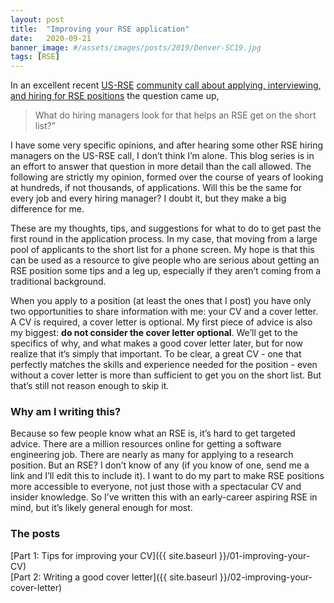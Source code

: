 ```yaml
---
layout: post
title:  "Improving your RSE application"
date:   2020-09-21
banner_image: #/assets/images/posts/2019/Denver-SC19.jpg
tags: [RSE]
---
```




In an excellent recent [US-RSE](https://us-rse.org) [community call about applying, interviewing, and hiring for RSE positions](https://us-rse.org/2020-09-18-community-call-hiring/) the question came up,

> What do hiring managers look for that helps an RSE get on the short list?”

I have some very specific opinions, and after hearing some other RSE hiring managers on the US-RSE call, I don’t think I’m alone.
This blog series is in an effort to answer that question in more detail than the call allowed. <!--more-->
The following are strictly my opinion, formed over the course of years of looking at hundreds, if not thousands, of applications.
Will this be the same for every job and every hiring manager? I doubt it, but they make a big difference for me.

These are my thoughts, tips, and suggestions for what to do to get past the first round in the application process.
In my case, that moving from a large pool of applicants to the short list for a phone screen.
My hope is that this can be used as a resource to give people who are serious about getting an RSE position some tips and a leg up, especially if they aren’t coming from a traditional background.

When you apply to a position (at least the ones that I post) you have only two opportunities to share information with me: your CV and a cover letter.
A CV is required, a cover letter is optional.
My first piece of advice is also my biggest: **do not consider the cover letter optional**.
We’ll get to the specifics of why, and what makes a good cover letter later, but for now realize that it’s simply that important.
To be clear, a great CV - one that perfectly matches the skills and experience needed for the position - even without a cover letter is more than sufficient to get you on the short list.
But that’s still not reason enough to skip it.

### Why am I writing this?
Because so few people know what an RSE is, it’s hard to get targeted advice. There are a million resources online for getting a software engineering job. There are nearly as many for applying to a research position. But an RSE? I don’t know of any (if you know of one, send me a link and I’ll edit this to include it). I want to do my part to make RSE positions more accessible to everyone, not just those with a spectacular CV and insider knowledge. So I’ve written this with an early-career aspiring RSE in mind, but it’s likely general enough for most.

### The posts
[Part 1: Tips for improving your CV]({{ site.baseurl }}/01-improving-your-CV)  
[Part 2: Writing a good cover letter]({{ site.baseurl }}/02-improving-your-cover-letter)
